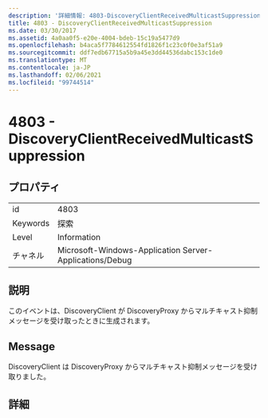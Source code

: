 ```yaml
---
description: '詳細情報: 4803-DiscoveryClientReceivedMulticastSuppression'
title: 4803 - DiscoveryClientReceivedMulticastSuppression
ms.date: 03/30/2017
ms.assetid: 4a0aa0f5-e20e-4004-bdeb-15c19a5477d9
ms.openlocfilehash: b4aca5f7784612554fd1826f1c23c0f0e3af51a9
ms.sourcegitcommit: ddf7edb67715a5b9a45e3dd44536dabc153c1de0
ms.translationtype: MT
ms.contentlocale: ja-JP
ms.lasthandoff: 02/06/2021
ms.locfileid: "99744514"
---
```

# <a name="4803---discoveryclientreceivedmulticastsuppression"></a>4803 - DiscoveryClientReceivedMulticastSuppression

## <a name="properties"></a>プロパティ  
  
|||  
|-|-|  
|id|4803|  
|Keywords|探索|  
|Level|Information|  
|チャネル|Microsoft-Windows-Application Server-Applications/Debug|  
  
## <a name="description"></a>説明  

 このイベントは、DiscoveryClient が DiscoveryProxy からマルチキャスト抑制メッセージを受け取ったときに生成されます。  
  
## <a name="message"></a>Message  

 DiscoveryClient は DiscoveryProxy からマルチキャスト抑制メッセージを受け取りました。  
  
## <a name="details"></a>詳細
